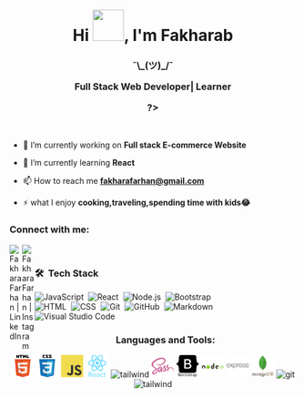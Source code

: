 <h1 align="center">Hi <img src="https://github.com/NoobMahbub/NoobMahbub/blob/main/Wave.gif" height="55px" width="55px">, I'm Fakharab</h1>
<h3 align="center">¯\_(ツ)_/¯

Full Stack Web Developer| Learner

?></h3>
<p align="center"> <img src="dev-working.gif" alt=""/> </p>

- 🔭 I’m currently working on **Full stack E-commerce Website**

- 🌱 I’m currently learning **React**

- 📫 How to reach me **fakharafarhan@gmail.com**

- ⚡ what I enjoy **cooking,traveling,spending time with kids😂**

### Connect with me:

[<img align="left" alt="Fakhara Farhan | LinkedIn" width="22px" src="https://cdn.jsdelivr.net/npm/simple-icons@v3/icons/linkedin.svg" />][linkedin]
[<img align="left" alt="Fakhara Farhan | Instagram" width="22px" src="https://cdn.jsdelivr.net/npm/simple-icons@v3/icons/instagram.svg" />][instagram]

<br />

### 🛠 &nbsp;Tech Stack

![JavaScript](https://img.shields.io/badge/-JavaScript-05122A?style=flat&logo=javascript)&nbsp;
![React](https://img.shields.io/badge/-React-05122A?style=flat&logo=react)&nbsp;
![Node.js](https://img.shields.io/badge/-Node.js-05122A?style=flat&logo=node.js)&nbsp;
![Bootstrap](https://img.shields.io/badge/-Bootstrap-05122A?style=flat&logo=bootstrap&logoColor=563D7C)\
![HTML](https://img.shields.io/badge/-HTML-05122A?style=flat&logo=HTML5)&nbsp;
![CSS](https://img.shields.io/badge/-CSS-05122A?style=flat&logo=CSS3&logoColor=1572B6)&nbsp;
![Git](https://img.shields.io/badge/-Git-05122A?style=flat&logo=git)&nbsp;
![GitHub](https://img.shields.io/badge/-GitHub-05122A?style=flat&logo=github)&nbsp;
![Markdown](https://img.shields.io/badge/-Markdown-05122A?style=flat&logo=markdown)\
![Visual Studio Code](https://img.shields.io/badge/-Visual%20Studio%20Code-05122A?style=flat&logo=visual-studio-code&logoColor=007ACC)&nbsp;
<br />

<h3 align="center">Languages and Tools:</h3>
<p align="center">
<img src="https://raw.githubusercontent.com/devicons/devicon/master/icons/html5/html5-original-wordmark.svg" alt="html5" title="HTML5" width="40" height="40"/>
<img src="https://raw.githubusercontent.com/devicons/devicon/master/icons/css3/css3-original-wordmark.svg" alt="css3" title="CSS3" width="40" height="40"/>
<img src="https://raw.githubusercontent.com/devicons/devicon/master/icons/javascript/javascript-original.svg" alt="javascript" title="Javascript" width="40" height="40"/>
<img src="https://raw.githubusercontent.com/devicons/devicon/master/icons/react/react-original-wordmark.svg" alt="react" title="React" width="40" height="40"/>
<img src="https://www.vectorlogo.zone/logos/tailwindcss/tailwindcss-icon.svg" alt="tailwind" title="TailwindCSS" width="40" height="40"/>
<img src="https://raw.githubusercontent.com/devicons/devicon/master/icons/sass/sass-original.svg" alt="sass" title="SASS" width="40" height="40"/>
<img src="https://raw.githubusercontent.com/devicons/devicon/master/icons/bootstrap/bootstrap-plain-wordmark.svg" alt="bootstrap" title="Bootstrap" width="40" height="40"/>
<img src="https://raw.githubusercontent.com/devicons/devicon/master/icons/nodejs/nodejs-original-wordmark.svg" alt="nodejs" Title="Node" width="40" height="40"/>
<img src="https://raw.githubusercontent.com/devicons/devicon/master/icons/express/express-original-wordmark.svg" alt="express" title="Express" width="40" height="40"/>
<img src="https://raw.githubusercontent.com/devicons/devicon/master/icons/mongodb/mongodb-original-wordmark.svg" alt="mongodb" title="MongoDB" width="40" height="40"/>
<img src="https://www.vectorlogo.zone/logos/git-scm/git-scm-icon.svg" alt="git" title="Git" width="40" height="40"/>
 <img src="https://www.vectorlogo.zone/logos/tailwindcss/tailwindcss-icon.svg" alt="tailwind" width="40" height="40"/> </a>
</p>

[instagram]: https://instagram.com/fakharafarhan/
[linkedin]: https://linkedin.com/in/fakhara-farhan

